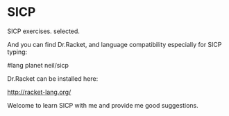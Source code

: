 SICP
====

SICP exercises. selected.


And you can find Dr.Racket, and language compatibility especially for SICP typing:

  #lang planet neil/sicp


Dr.Racket can be installed here:

http://racket-lang.org/


Welcome to learn SICP with me and provide me good suggestions.
